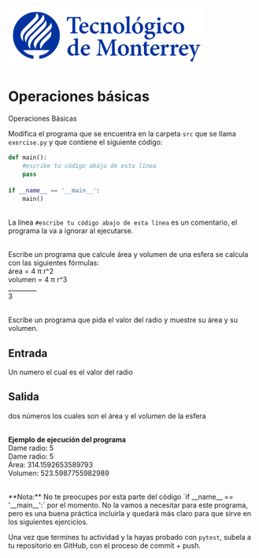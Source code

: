 ![Tec de Monterrey](../../images/logotecmty.png)
# Operaciones básicas
Operaciones Básicas

Modifica el programa que se encuentra en la carpeta `src` que se llama `exercise.py` y que contiene el siguiente código:

```python
def main():
    #escribe tu código abajo de esta línea
    pass

if __name__ == '__main__':
    main()
```

<br>La línea `#escribe tu código abajo de esta línea` es un comentario, el programa la va a ignorar al ejecutarse.

<br>Escribe un programa que calcule área y volumen de una esfera se calcula con las siguientes fórmulas:
<br>área =  4 π r^2
<br>volumen =  4 π r^3
<br>          _________
<br>              3

<br>Escribe un programa que pida el valor del radio y muestre su área y su volumen.
<h2>Entrada</h2>
Un numero el cual es el valor del radio
<h2>Salida</h2>
dos números los cuales son el área y el volumen de la esfera

<br><b>Ejemplo de ejecución del programa</b>
<br>Dame radio: 5
<br>Dame radio: 5
<br>Área:  314.1592653589793
<br>Volumen:  523.5987755982989

<p>
<br>
**Nota:** No te preocupes por esta parte del código `if __name__ == '__main__':` por el momento. No la vamos a necesitar para este programa, pero es una buena práctica incluirla y quedará más claro para que sirve en los siguientes ejercicios.

Una vez que termines tu actividad y la hayas probado con `pytest`, subela a tu repositorio en GitHub, con el proceso de commit + push.
